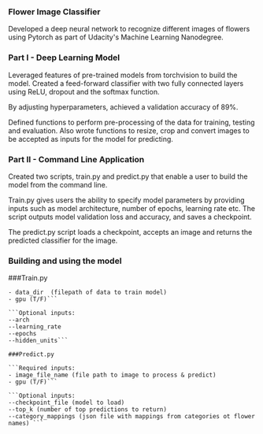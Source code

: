 ### Flower Image Classifier

Developed a deep neural network to recognize different images of flowers using Pytorch as part of Udacity's Machine Learning Nanodegree.

### Part I - Deep Learning Model 
Leveraged features of pre-trained models from torchvision to build the model. Created a feed-forward classifier with two fully connected layers using ReLU, dropout and the softmax function. 

By adjusting hyperparameters, achieved a validation accuracy of 89\%. 

Defined functions to perform pre-processing of the data for training, testing and evaluation. Also wrote functions to resize, crop and convert images to be accepted as inputs for the model for predicting. 

### Part II - Command Line Application

Created two scripts, train.py and predict.py that enable a user to build the model from the command line.

Train.py gives users the ability to specify model parameters by providing inputs such as model architecture, number of epochs, learning rate etc. The script outputs model validation loss and accuracy, and saves a checkpoint.

The predict.py script loads a checkpoint, accepts an image and returns the predicted classifier for the image. 

### Building and using the model

###Train.py

```Required inputs: 	
- data_dir  (filepath of data to train model)
- gpu (T/F)```

```Optional inputs:
--arch
--learning_rate
--epochs
--hidden_units```

###Predict.py

```Required inputs: 	
- image_file_name (file path to image to process & predict)
- gpu (T/F)```

```Optional inputs:
--checkpoint_file (model to load)
--top_k (number of top predictions to return)
--category_mappings (json file with mappings from categories ot flower names) ```	



